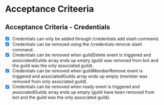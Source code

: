 # Acceptance Criteeria

## Acceptance Criteria - Credentials
- [x] Credentials can only be added through /credentials add slash command.
- [x] Credentials can be removed using the /credentials remove slash command.
- [x] Credentials can be removed when guildDelete event is triggered and associatedGuilds array ends up empty (guild was removed from bot and the guild was the only associated guild).
- [x] Credentials can be removed when guildMemberRemove event is triggered and associatedGuilds array ends up empty (member was removed from only associated guild).
- [x] Credentials can be removed when ready event is triggered and associatedGuilds array ends up empty (guild have been removed from bot and the guild was the only associated guild).
